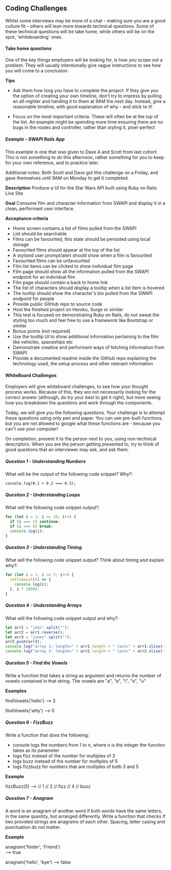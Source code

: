 ## Coding Challenges

Whilst some interviews may be more of a chat - making sure you are a good culture fit - others will lean more towards technical questions. Some of these technical questions will be take home, while others will be on the spot, 'whiteboarding' ones.

#### Take home questions

One of the key things employers will be looking for, is how you scope out a problem. They will usually intentionally give vague instructions to see how you will come to a conclusion.

**Tips**

- Ask them how long you have to complete the project. If they give you the option of creating your own timeline, don't try to impress by pulling an all-nighter and handing it to them at 9AM the next day. Instead, give a reasonable timeline, with good explanation of why - and stick to it!

- Focus on the most important criteria. These will often be at the top of the list. An example might be spending more time ensuring there are no bugs in the routes and controller, rather than styling it, pixel-perfect

##### Example - SWAPI Rails App

This example is one that was given to Dave A and Scott from last cohort. This is not something to do this afternoon, rather something for you to keep for your own reference, and to practice later.

Additional notes: Both Scott and Dave got this challenge on a Friday, and gave themselves until 9AM on Monday to get it completed.

**Description**
Produce a UI for the Star Wars API built using Ruby on Rails. Live Site

**Goal**
Consume film and character information from SWAPI and display it in a clean, performant user interface.

**Acceptance criteria**

- Home screen contains a list of films pulled from the SWAPI
- List should be searchable
- Films can be favourited, this state should be persisted using local storage
- Favourited films should appear at the top of the list
- A stylised user prompt/alert should show when a film is favourited
- Favourited films can be unfavourited
- Film list items can be clicked to show individual film page
- Film page should show all the information pulled from the SWAPI endpoint for an individual film
- Film page should contain a back to home link
- The list of characters should display a tooltip when a list item is hovered
- The tooltip should show the character's bio pulled from the SWAPI endpoint for people
- Provide public GitHub repo to source code
- Host the finished project on Heroku, Surge or similar
- This test is focused on demonstrating Ruby on Rails, do not sweat the styling too much and feel free to use a framework like Bootstrap or similar
- Bonus points (not required)
- Use the tooltip UI to show additional information pertaining to the film like vehicles, spaceships etc
- Demonstrate creative and performant ways of fetching information from SWAPI
- Provide a documented readme inside the GitHub repo explaining the technology used, the setup process and other relevant information

#### WhiteBoard Challenges

Employers will give whiteboard challenges, to see how your thought process works. Because of this, they are not necessarily looking for the correct answer (although, do try your best to get it right), but more seeing how you breakdown the questions and work through the components.

Today, we will give you the following questions. Your challenge is to attempt these questions using only pen and paper. You can use pre-built functions, but you are not allowed to google what these functions are - because you can't use your computer!

On completion, present it to the person next to you, using non-technical descriptors. When you are the person getting presented to, try to think of good questions that an interviewer may ask, and ask them.

##### Question 1 - Understanding Numbers

What will be the output of the following code snippet? Why?:

`console.log(0.1 + 0.2 === 0.3);`

##### Question 2 - Understanding Loops

What will the following code snippet output?:

```javascript
for (let i = 1; i <= 10; i++) {
  if (i === 2) continue;
  if (i === 6) break;
  console.log(i);
}
```

##### Question 3 - Understanding Timing

What will the following code snippet output? Think about timing and explain why?:

```javascript
for (let i = 1; i <= 5; i++) {
  setTimeout(() => {
    console.log(i);
  }, i * 2000);
}
```

##### Question 4 - Understanding Arrays

What will the following code snippet output and why?:

```javascript
let arr1 = "john".split("");
let arr2 = arr1.reverse();
let arr3 = "jones".split("");
arr2.push(arr3);
console.log("array 1: length=" + arr1.length + " last=" + arr1.slice(-1));
console.log("array 2: length=" + arr2.length + " last=" + arr2.slice(-1));
```

##### Question 5 - Find the Vowels

Write a function that takes a string as argument and returns the number of vowels contained in that string. The vowels are "a", "e", "i", "o", "u"

**Examples**

findVowels('hello')
--> 2

findVowels('why')
--> 0

##### Question 6 - FizzBuzz

Write a function that does the following:

- console logs the numbers from 1 to n, where n is the integer the function takes as its parameter
- logs fizz instead of the number for multiples of 3
- logs buzz instead of the number for multiples of 5
- logs fizzbuzz for numbers that are multiples of both 3 and 5

**Example**

fizzBuzz(5)
-->
// 1
// 2
// fizz
// 4
// buzz

##### Question 7 - Anagram

A word is an anagram of another word if both words have the same letters, in the same quantity, but arranged differently. Write a function that checks if two provided strings are anagrams of each other. Spacing, letter casing and punctuation do not matter.

**Example**

anagram('finder', 'Friend')  
--> true

anagram('hello', 'bye')
--> false
